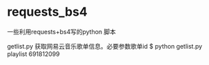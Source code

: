 # requests_bs4
一些利用requests+bs4写的python 脚本


getlist.py 获取网易云音乐歌单信息。必要参数歌单id
$ python getlist.py playlist 691812099
